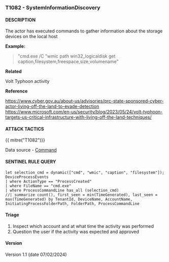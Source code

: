 ### T1082 - SystemInformationDiscovery

#### DESCRIPTION

The actor has executed commands to gather information about the storage devices on the local host

**Example:**

> "cmd.exe /C "wmic path win32_logicaldisk get caption,filesystem,freespace,size,volumename"

**Related**

Volt Typhoon activity

**Reference**

https://www.cyber.gov.au/about-us/advisories/prc-state-sponsored-cyber-actor-living-off-the-land-to-evade-detection <br>
https://www.microsoft.com/en-us/security/blog/2023/05/24/volt-typhoon-targets-us-critical-infrastructure-with-living-off-the-land-techniques/ <br>

#### ATT&CK TACTICS

{{ mitre("T1082")}}

Data source - [Command](https://attack.mitre.org/datasources/DS0017)

#### SENTINEL RULE QUERY

```
let selection_cmd = dynamic(["cmd", "wmic", "caption", "filesystem"]); 
DeviceProcessEvents
| where ActionType == "ProcessCreated"
| where FileName == "cmd.exe"
| where ProcessCommandLine has_all (selection_cmd)
//| summarize count(), first_seen = min(TimeGenerated), last_seen = max(TimeGenerated) by TenantId, DeviceName, AccountName, InitiatingProcessFolderPath, FolderPath, ProcessCommandLine
```

#### Triage

1. Inspect which account and at what time the activity was performed
1. Question the user if the activity was expected and approved

#### Version

Version 1.1 (date 07/02/2024)
